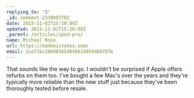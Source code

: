 ```yaml
---
replying_to: '3'
_id: comment-2339007702
date: 2015-11-02T15:20:09Z
updated: 2015-11-02T15:20:09Z
_parent: /articles/ipad-pro/
name: Michael Rose
url: https://mademistakes.com/
email: 1ce71bc10b86565464b612093d89707e
---
```


That sounds like the way to go. I wouldn't be surprised if Apple offers refurbs
on them too. I've bought a few Mac's over the years and they're typically more
reliable than the new stuff just because they've been thoroughly tested before
resale.
